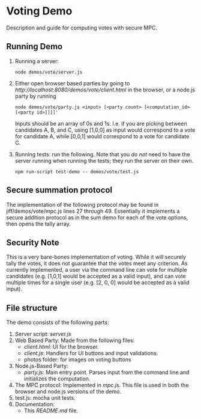 # Voting Demo

Description and guide for computing votes with secure MPC.

## Running Demo
1. Running a server:
    ```shell
    node demos/vote/server.js
    ```

2. Either open browser based parties by going to *http://localhost:8080/demos/vote/client.html* in the browser, or a node.js party by running 
    ```shell
    node demos/vote/party.js <input> [<party count> [<computation_id> [<party id>]]]]'
    ```
    Inputs should be an array of 0s and 1s. I.e. if you are picking between candidates A, B, and C, using [1,0,0] as
    input would correspond to a vote for candidate A, while [0,0,1] would correspond to a vote for candidate C. 

3. Running tests: run the following. Note that you *do not* need to have the server running when running the tests; they run the server on their own.
    ```shell
    npm run-script test-demo -- demos/vote/test.js
    ```

## Secure summation protocol 

The implementation of the following protocol may be found in jiff/demos/vote/mpc.js lines 27 through 49. Essentially it 
implements a secure addition protocol as in the sum demo for each of the vote options, then opens the tally array. 

## Security Note

This is a very bare-bones implementation of voting. While it will securely tally the votes, it does not guarantee
that the votes meet any criterion. As currently implemented, a user via the command line can vote for
multiple candidates (e.g. [1,0,1] would be accepted as a valid input), and can vote multiple times for a single user 
(e.g. [2, 0, 0] would be accepted as a valid input). 

## File structure
The demo consists of the following parts:
1. Server script: *server.js*
2. Web Based Party: Made from the following files:
    * *client.html*: UI for the browser.
    * *client.js*: Handlers for UI buttons and input validations.
    * photos folder: for images on voting buttons
3. Node.js-Based Party: 
    * *party.js*: Main entry point. Parses input from the command line and initializes the computation.
4. The MPC protocol: Implemented in *mpc.js*. This file is used in both the browser and node.js versions of the demo.
5. test.js: mocha unit tests.
6. Documentation:
    * This *README.md* file.

